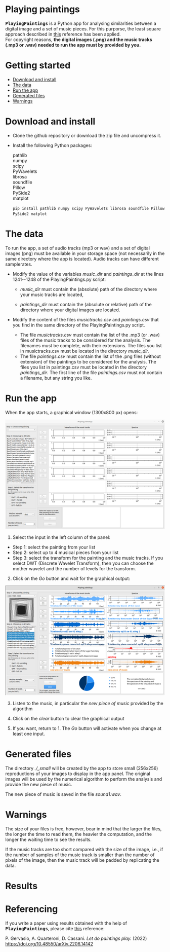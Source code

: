 # Playing paintings

**<kbd>PlayingPaintings</kbd>** is a Python app for analysing similarities
between a digital image and a set of music pieces. For this purporse, the least square approach described in [this](https://doi.org/10.48550/arXiv.2206.14142)
reference has been applied.  
For copyright reasons, **the digital images (.png) and the music tracks (.mp3
or .wav) needed to run the app must by provided by you.**


# Getting started

- [Download and install](#download)
- [The data](#data)
- [Run the app](#run)
- [Generated files](#newfiles)
- [Warnings](#warnings)

<a name="download"></a>

# Download and install

- Clone the github repository or download the zip file and uncompress it.
- Install the following Python packages:

  pathlib  
  numpy  
  scipy  
  PyWavelets  
  librosa  
  soundfile  
  Pillow  
  PySide2  
  matplot  
  
  `pip install pathlib numpy scipy PyWavelets librosa soundfile Pillow PySide2 matplot`

<a name="data"></a>

# The data

To run the app, a set of audio tracks (mp3 or wav) and a set of digital images (png) must be available in your storage space (not necessarily in the same directory where the app is located).  Audio tracks can have different samplerates.  


- Modify the value of
the variables *music_dir* and *paintings_dir* at the lines 1241--1248 of the
PlayingPaintings.py script:

   - *music_dir* must contain the (absolute) path of the directory where
     your music tracks are located,

   - *paintings_dir* must contain the (absolute or relative) path of the
     directory where your digital images are located.

- Modify the content of the files *musictracks.csv* and *paintings.csv* that you find in the same directory of the PlayingPaintings.py script.

   - The file *musictracks.csv* must contain the list of the .mp3 (or .wav) files of the music tracks to be considered for the analysis. The filenames must be complete, with their extensions. The files you list in musictracks.csv must be located in the directory *music_dir*.
   - The file *paintings.csv* must contain the list of the .png files (without extension) of the paintings to be considered for the analysis. The files you list in paintings.csv must be located in the directory *paintings_dir*. The first line of the file *paintings.csv* must not contain a filename, but any string you like.  

<a name="run"></a>

#  Run the app

When the app starts, a graphical window (1300x800 px) opens:

![PlayingPaintings, the initial panel](./panel0.png)


1. Select the input in the left column of the panel:

  - Step 1: select the painting from your list
  - Step 2: select up to 4 musical pieces from your list
  - Step 3: select the transform for the painting and the music tracks. If you select DWT (Discrete Wavelet Transform), then you can choose the mother wavelet and the number of levels for the transform.

2.  Click on the *Go* button and wait for the graphical output:

![PlayingPaintings](./panel1.png)

3. Listen to the music, in particular the *new piece of music* provided by the algorithm

4. Click on the *clear* button to clear the graphical output

5. If you want, return to 1. The *Go* button will activate when you change
at least one input.

<a name="newfiles"></a>

#  Generated files

The directory *./_small* will be created by the app to store small (256x256)
reproductions of your images to display in the app panel. The original images
will be used by the numerical algorithm to perform the analysis and provide the
new piece of music.

The new piece of music is saved in the file *sound1.wav*.

<a name="warnings"></a>

# Warnings

The size of your files is free, however, bear in mind that the larger the files, the longer the time to read them, the heavier the computation, and the longer the waiting time to see the results.  

If the music tracks are too short compared with the size of the image, i.e., if
the number of samples of the music track is smaller than the number of pixels of the image, then the music track will be padded by replicating the data.

# Results 

# Referencing

If you write a paper using results obtained with the help of **<kbd>PlayingPaintings</kbd>**,
please cite [this](https://doi.org/10.48550/arXiv.2206.14142) reference:

P. Gervasio, A. Quarteroni, D. Cassani. 
<i>Let do paintings play.</i>  (2022)
https://doi.org/10.48550/arXiv.2206.14142
